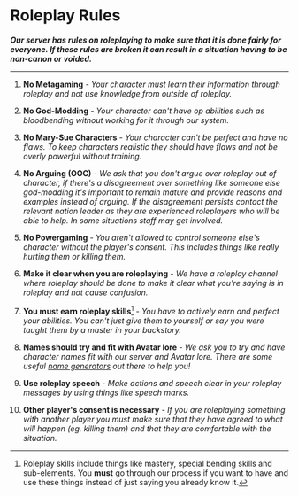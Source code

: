 # Roleplay Rules

***Our server has rules on roleplaying to make sure that it is done fairly for everyone. If these rules are broken it can result in a situation having to be non-canon or voided.***
* * *

1. **No Metagaming** - *Your character must learn their information through roleplay and not use knowledge from outside of roleplay.*

2. **No God-Modding** - *Your character can't have op abilities such as bloodbending without working for it through our system.*

3. **No Mary-Sue Characters** - *Your character can't be perfect and have no flaws. To keep characters realistic they should have flaws and not be overly powerful without training.*

4. **No Arguing (OOC)** - *We ask that you don't argue over roleplay out of character, if there's a disagreement over something like someone else god-modding it's important to remain mature and provide reasons and examples instead of arguing. If the disagreement persists contact the relevant nation leader as they are experienced roleplayers who will be able to help. In some situations staff may get involved.*

5. **No Powergaming** - *You aren't allowed to control someone else's character without the player's consent. This includes things like really hurting them or killing them.*

6. **Make it clear when you are roleplaying** - *We have a roleplay channel where roleplay should be done to make it clear what you're saying is in roleplay and not cause confusion.*

7. **You must earn roleplay skills**[^1] - *You have to actively earn and perfect your abilities. You can't just give them to yourself or say you were taught them by a master in your backstory.*

8. **Names should try and fit with Avatar lore** - *We ask you to try and have character names fit with our server and Avatar lore. There are some useful <a href="https://www.fantasynamegenerators.com/avatar-last-airbender-names.php" target="_blank">name generators</a> out there to help you!*

9. **Use roleplay speech** - *Make actions and speech clear in your roleplay messages by using things like speech marks.*

10. **Other player's consent is necessary** - *If you are roleplaying something with another player you must make sure that they have agreed to what will happen (eg. killing them) and that they are comfortable with the situation.*

[^1]: Roleplay skills include things like mastery, special bending skills and sub-elements. You **must** go through our process if you want to have and use these things instead of just saying you already know it.